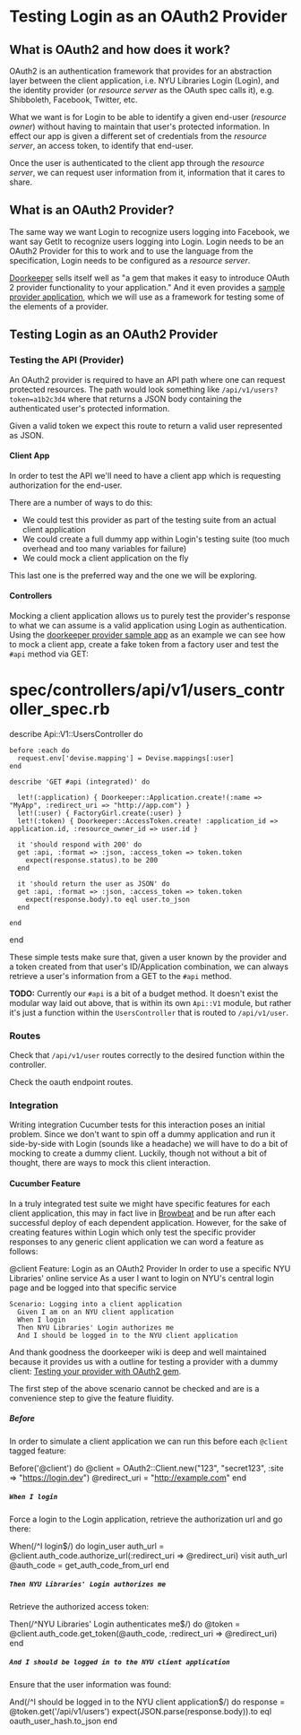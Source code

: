 # Testing Login as an OAuth2 Provider

## What is OAuth2 and how does it work?

OAuth2 is an authentication framework that provides for an abstraction layer between the client application, i.e. NYU Libraries Login (Login), and the identity provider (or _resource server_ as the OAuth spec calls it), e.g. Shibboleth, Facebook, Twitter, etc.

What we want is for Login to be able to identify a given end-user (_resource owner_) without having to maintain that user's protected information. In effect our app is given a different set of credentials from the _resource server_, an access token, to identify that end-user.

Once the user is authenticated to the client app through the _resource server_, we can request user information from it, information that it cares to share.

## What is an OAuth2 Provider?

The same way we want Login to recognize users logging into Facebook, we want say GetIt to recognize users logging into Login. Login needs to be an OAuth2 Provider for this to work and to use the language from the specification, Login needs to be configured as a _resource server_.

[Doorkeeper](https://github.com/doorkeeper-gem/doorkeeper) sells itself well as "a gem that makes it easy to introduce OAuth 2 provider functionality to your application." And it even provides a [sample provider application](https://github.com/doorkeeper-gem/doorkeeper-provider-app), which we will use as a framework for testing some of the elements of a provider.

## Testing Login as an OAuth2 Provider

### Testing the API (Provider)

An OAuth2 provider is required to have an API path where one can request protected resources. The path would look something like `/api/v1/users?token=a1b2c3d4` where that returns a JSON body containing the authenticated user's protected information.

Given a valid token we expect this route to return a valid user represented as JSON.

#### Client App

In order to test the API we'll need to have a client app which is requesting authorization for the end-user.

There are a number of ways to do this:

- We could test this provider as part of the testing suite from an actual client application
- We could create a full dummy app within Login's testing suite (too much overhead and too many variables for failure)
- We could mock a client application on the fly

This last one is the preferred way and the one we will be exploring.

#### Controllers

Mocking a client application allows us to purely test the provider's response to what we can assume is a valid application using Login as authentication. Using the [doorkeeper provider sample app](https://github.com/doorkeeper-gem/doorkeeper-provider-app) as an example we can see how to mock a client app, create a fake token from a factory user and test the `#api` method via GET:

  # spec/controllers/api/v1/users_controller_spec.rb
  describe Api::V1::UsersController do

    before :each do
      request.env['devise.mapping'] = Devise.mappings[:user]
    end

    describe 'GET #api (integrated)' do

      let!(:application) { Doorkeeper::Application.create!(:name => "MyApp", :redirect_uri => "http://app.com") }
      let!(:user) { FactoryGirl.create(:user) }
      let!(:token) { Doorkeeper::AccessToken.create! :application_id => application.id, :resource_owner_id => user.id }

      it 'should respond with 200' do
      get :api, :format => :json, :access_token => token.token
        expect(response.status).to be 200
      end

      it 'should return the user as JSON' do
      get :api, :format => :json, :access_token => token.token
        expect(response.body).to eql user.to_json
      end

    end

  end

These simple tests make sure that, given a user known by the provider and a token created from that user's ID/Application combination, we can always retrieve a user's information from a GET to the `#api` method.

__TODO:__
Currently our `#api` is a bit of a budget method. It doesn't exist the modular way laid out above, that is within its own `Api::V1` module, but rather it's just a function within the `UsersController` that is routed to `/api/v1/user`.

### Routes

Check that `/api/v1/user` routes correctly to the desired function within the controller.

Check the oauth endpoint routes.

### Integration

Writing integration Cucumber tests for this interaction poses an initial problem. Since we don't want to spin off a dummy application and run it side-by-side with Login (sounds like a headache) we will have to do a bit of mocking to create a dummy client. Luckily, though not without a bit of thought, there are ways to mock this client interaction.

#### Cucumber Feature

In a truly integrated test suite we might have specific features for each client application, this may in fact live in [Browbeat](https://github.com/NYULibraries/browbeat) and be run after each successful deploy of each dependent application. However, for the sake of creating features within Login which only test the specific provider responses to any generic client application we can word a feature as follows:

  @client
  Feature: Login as an OAuth2 Provider
    In order to use a specific NYU Libraries' online service
    As a user
    I want to login on NYU's central login page and be logged into that specific service

    Scenario: Logging into a client application
      Given I am on an NYU client application
      When I login
      Then NYU Libraries' Login authorizes me
      And I should be logged in to the NYU client application

And thank goodness the doorkeeper wiki is deep and well maintained because it provides us with a outline for testing a provider with a dummy client: [Testing your provider with OAuth2 gem](https://github.com/doorkeeper-gem/doorkeeper/wiki/Testing-your-provider-with-OAuth2-gem).

The first step of the above scenario cannot be checked and are is a convenience step to give the feature fluidity.

##### Before

In order to simulate a client application we can run this before each `@client` tagged feature:

  Before('@client') do
    @client = OAuth2::Client.new("123", "secret123", :site => "https://login.dev")
    @redirect_uri = "http://example.com"
  end

##### `When I login`

Force a login to the Login application, retrieve the authorization url and go there:

  When(/^I login$/) do
    login_user
    auth_url = @client.auth_code.authorize_url(:redirect_uri => @redirect_uri)
    visit auth_url
    @auth_code = get_auth_code_from_url
  end

##### `Then NYU Libraries' Login authorizes me`

Retrieve the authorized access token:

  Then(/^NYU Libraries' Login authenticates me$/) do
    @token = @client.auth_code.get_token(@auth_code, :redirect_uri => @redirect_uri)
  end

##### `And I should be logged in to the NYU client application`

Ensure that the user information was found:

  And(/^I should be logged in to the NYU client application$/) do
    response = @token.get('/api/v1/users')
    expect(JSON.parse(response.body)).to eql oauth_user_hash.to_json
  end

